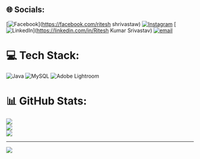 
## 🌐 Socials:
[![Facebook](https://img.shields.io/badge/Facebook-%231877F2.svg?logo=Facebook&logoColor=white)](https://facebook.com/ritesh shrivastaw) [![Instagram](https://img.shields.io/badge/Instagram-%23E4405F.svg?logo=Instagram&logoColor=white)](https://instagram.com/ritesh_shrivastaw) [![LinkedIn](https://img.shields.io/badge/LinkedIn-%230077B5.svg?logo=linkedin&logoColor=white)](https://linkedin.com/in/Ritesh Kumar Srivastav) [![email](https://img.shields.io/badge/Email-D14836?logo=gmail&logoColor=white)](mailto:riteshjee890@gmail.com) 

# 💻 Tech Stack:
![Java](https://img.shields.io/badge/java-%23ED8B00.svg?style=for-the-badge&logo=openjdk&logoColor=white) ![MySQL](https://img.shields.io/badge/mysql-4479A1.svg?style=for-the-badge&logo=mysql&logoColor=white) ![Adobe Lightroom](https://img.shields.io/badge/Adobe%20Lightroom-31A8FF.svg?style=for-the-badge&logo=Adobe%20Lightroom&logoColor=white)
# 📊 GitHub Stats:
![](https://github-readme-stats.vercel.app/api?username=ritesh-shrivastaw&theme=shadow_blue&hide_border=false&include_all_commits=false&count_private=false)<br/>
![](https://github-readme-streak-stats.herokuapp.com/?user=ritesh-shrivastaw&theme=shadow_blue&hide_border=false)<br/>
![](https://github-readme-stats.vercel.app/api/top-langs/?username=ritesh-shrivastaw&theme=shadow_blue&hide_border=false&include_all_commits=false&count_private=false&layout=compact)

---
[![](https://visitcount.itsvg.in/api?id=ritesh-shrivastaw&icon=0&color=0)](https://visitcount.itsvg.in)

<!-- Proudly created with GPRM ( https://gprm.itsvg.in ) -->
